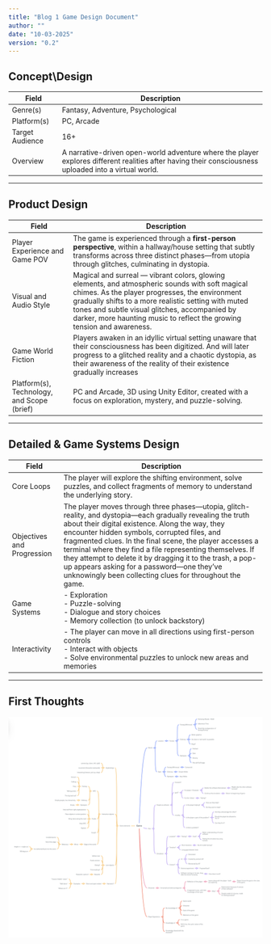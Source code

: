 ```yaml
---
title: "Blog 1 Game Design Document"
author: ""
date: "10-03-2025"
version: "0.2"
---
```


## Concept\Design

| Field           | Description                   |
|-----------------|-------------------------------|
| Genre(s)        | Fantasy, Adventure, Psychological |
| Platform(s)     | PC, Arcade                            |
| Target Audience | 16+                           |
| Overview        | A narrative-driven open-world adventure where the player explores different realities after having their consciousness uploaded into a virtual world. |

---
## Product Design

| Field           | Description                   |
|-----------------|-------------------------------|
| Player Experience and Game POV         | The game is experienced through a **first-person perspective**, within a hallway/house setting that subtly transforms across three distinct phases—from utopia through glitches, culminating in dystopia.                 |
| Visual and Audio Style | Magical and surreal — vibrant colors, glowing elements, and atmospheric sounds with soft magical chimes. As the player progresses, the environment gradually shifts to a more realistic setting with muted tones and subtle visual glitches, accompanied by darker, more haunting music to reflect the growing tension and awareness. |
| Game World Fiction | Players awaken in an idyllic virtual setting unaware that their consciousness has been digitized. And will later progress to a glitched reality and a chaotic dystopia, as their awareness of the reality of their existence gradually increases|
| Platform(s), Technology, and Scope (brief) | PC and Arcade, 3D using Unity Editor, created with a focus on exploration, mystery, and puzzle-solving. |

---
## Detailed & Game Systems Design

| Field           | Description                   |
|-----------------|-------------------------------|
| Core Loops | The player will explore the shifting environment, solve puzzles, and collect fragments of memory to understand the underlying story. |
| Objectives and Progression | The player moves through three phases—utopia, glitch-reality, and dystopia—each gradually revealing the truth about their digital existence. Along the way, they encounter hidden symbols, corrupted files, and fragmented clues. In the final scene, the player accesses a terminal where they find a file representing themselves. If they attempt to delete it by dragging it to the trash, a pop-up appears asking for a password—one they’ve unknowingly been collecting clues for throughout the game. |
| Game Systems | - Exploration <br> - Puzzle-solving <br> - Dialogue and story choices <br> - Memory collection (to unlock backstory) |
| Interactivity | - The player can move in all directions using first-person controls <br> - Interact with objects <br> - Solve environmental puzzles to unlock new areas and memories |

---

## First Thoughts
![Game Design Map](/blog/resources/Mindmap.png)
